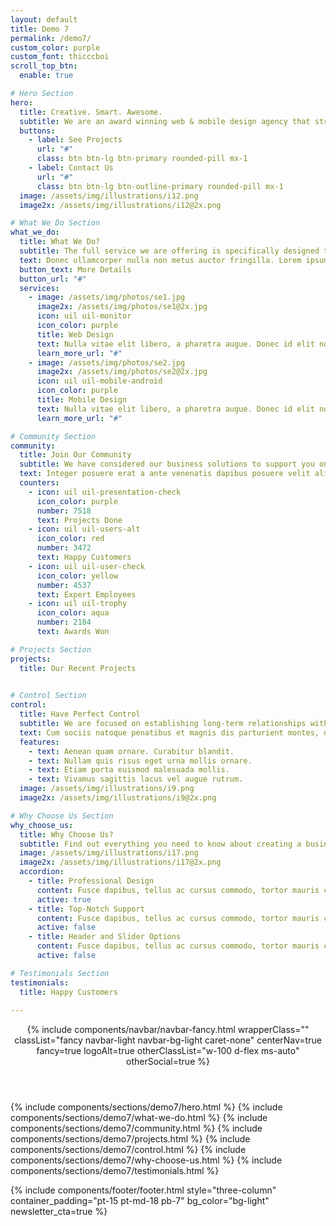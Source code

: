 ```yaml
---
layout: default
title: Demo 7
permalink: /demo7/
custom_color: purple
custom_font: thicccboi
scroll_top_btn:
  enable: true 

# Hero Section
hero:
  title: Creative. Smart. Awesome.
  subtitle: We are an award winning web & mobile design agency that strongly believes in the power of creative ideas.
  buttons:
    - label: See Projects
      url: "#"
      class: btn btn-lg btn-primary rounded-pill mx-1
    - label: Contact Us
      url: "#"
      class: btn btn-lg btn-outline-primary rounded-pill mx-1
  image: /assets/img/illustrations/i12.png
  image2x: /assets/img/illustrations/i12@2x.png

# What We Do Section
what_we_do:
  title: What We Do?
  subtitle: The full service we are offering is specifically designed to meet your business needs.
  text: Donec ullamcorper nulla non metus auctor fringilla. Lorem ipsum dolor sit amet, consectetur adipiscing elit. Nullam quis risus eget urna mollis ornare vel eu leo. Nullam quis risus eget urna mollis ornare vel eu leo. Maecenas faucibus mollis elit interdum. Duis mollis, est non commodo luctus, nisi erat ligula.
  button_text: More Details
  button_url: "#"
  services:
    - image: /assets/img/photos/se1.jpg
      image2x: /assets/img/photos/se1@2x.jpg
      icon: uil uil-monitor
      icon_color: purple
      title: Web Design
      text: Nulla vitae elit libero, a pharetra augue. Donec id elit non mi porta gravida.
      learn_more_url: "#"
    - image: /assets/img/photos/se2.jpg
      image2x: /assets/img/photos/se2@2x.jpg
      icon: uil uil-mobile-android
      icon_color: purple
      title: Mobile Design
      text: Nulla vitae elit libero, a pharetra augue. Donec id elit non mi porta gravida.
      learn_more_url: "#"

# Community Section
community:
  title: Join Our Community
  subtitle: We have considered our business solutions to support you on every stage of your growth.
  text: Integer posuere erat a ante venenatis dapibus posuere velit aliquet. Morbi leo risus, porta ac consectetur ac, vestibulum at eros. Praesent commodo cursus magna, vel scelerisque nisl consectetur.
  counters:
    - icon: uil uil-presentation-check
      icon_color: purple
      number: 7518
      text: Projects Done
    - icon: uil uil-users-alt
      icon_color: red
      number: 3472
      text: Happy Customers
    - icon: uil uil-user-check
      icon_color: yellow
      number: 4537
      text: Expert Employees
    - icon: uil uil-trophy
      icon_color: aqua
      number: 2184
      text: Awards Won

# Projects Section
projects:
  title: Our Recent Projects
  

# Control Section
control:
  title: Have Perfect Control
  subtitle: We are focused on establishing long-term relationships with customers.
  text: Cum sociis natoque penatibus et magnis dis parturient montes, nascetur ridiculus mus. Cras justo odio, dapibus ac facilisis in, egestas eget quam. Praesent commodo cursus magna, vel scelerisque nisl consectetur et.
  features:
    - text: Aenean quam ornare. Curabitur blandit.
    - text: Nullam quis risus eget urna mollis ornare.
    - text: Etiam porta euismod malesuada mollis.
    - text: Vivamus sagittis lacus vel augue rutrum.
  image: /assets/img/illustrations/i9.png
  image2x: /assets/img/illustrations/i9@2x.png

# Why Choose Us Section
why_choose_us:
  title: Why Choose Us?
  subtitle: Find out everything you need to know about creating a business process model.
  image: /assets/img/illustrations/i17.png
  image2x: /assets/img/illustrations/i17@2x.png
  accordion:
    - title: Professional Design
      content: Fusce dapibus, tellus ac cursus commodo, tortor mauris condimentum nibh, ut fermentum massa justo sit amet risus. Cras mattis consectetur purus sit amet fermentum. Praesent commodo cursus magna, vel.
      active: true
    - title: Top-Notch Support
      content: Fusce dapibus, tellus ac cursus commodo, tortor mauris condimentum nibh, ut fermentum massa justo sit amet risus. Cras mattis consectetur purus sit amet fermentum. Praesent commodo cursus magna, vel.
      active: false
    - title: Header and Slider Options
      content: Fusce dapibus, tellus ac cursus commodo, tortor mauris condimentum nibh, ut fermentum massa justo sit amet risus. Cras mattis consectetur purus sit amet fermentum. Praesent commodo cursus magna, vel.
      active: false

# Testimonials Section
testimonials:
  title: Happy Customers
  
---
```

<div class="content-wrapper">
<header class="wrapper bg-soft-primary">
<!-- HEADER -->
{% include components/navbar/navbar-fancy.html 
    wrapperClass=""
    classList="fancy navbar-light navbar-bg-light caret-none"
    centerNav=true
    fancy=true
    logoAlt=true
    otherClassList="w-100 d-flex ms-auto"
    otherSocial=true
%}
</header>
<!-- /header -->

{% include components/sections/demo7/hero.html %}
{% include components/sections/demo7/what-we-do.html %}
{% include components/sections/demo7/community.html %}
{% include components/sections/demo7/projects.html %}
{% include components/sections/demo7/control.html %}
{% include components/sections/demo7/why-choose-us.html %}
{% include components/sections/demo7/testimonials.html %}

{% include components/footer/footer.html 
  style="three-column"
  container_padding="pt-15 pt-md-18 pb-7"
  bg_color="bg-light"
  newsletter_cta=true
%}
</div>